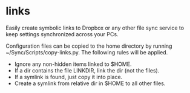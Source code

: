 # links
Easily create symbolic links to Dropbox or any other file sync service to keep
settings synchronized across your PCs.

Configuration files can be copied to the home directory by running
~/Sync/Scripts/copy-links.py. The following rules will be applied.

* Ignore any non-hidden items linked to $HOME.
* If a dir contains the file LINKDIR, link the dir (not the files).
* If a symlink is found, just copy it into place.
* Create a symlink from relative dir in $HOME to all other files.
